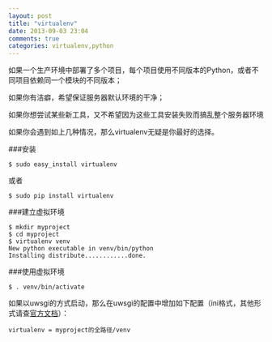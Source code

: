 ```yaml
---
layout: post
title: "virtualenv"
date: 2013-09-03 23:04
comments: true
categories: virtualenv,python
---
```


如果一个生产环境中部署了多个项目，每个项目使用不同版本的Python，或者不同项目依赖同一个模块的不同版本；

如果你有洁癖，希望保证服务器默认环境的干净；

如果你想尝试某些新工具，又不希望因为这些工具安装失败而搞乱整个服务器环境

如果你会遇到如上几种情况，那么virtualenv无疑是你最好的选择。

###安装

```
$ sudo easy_install virtualenv
```
或者

```
$ sudo pip install virtualenv
```

###建立虚拟环境

```
$ mkdir myproject
$ cd myproject
$ virtualenv venv
New python executable in venv/bin/python
Installing distribute............done.
```

###使用虚拟环境

```
$ . venv/bin/activate
```
如果以uwsgi的方式启动，那么在uwsgi的配置中增加如下配置（ini格式，其他形式请查[官方文档](http://uwsgi-docs.readthedocs.org/en/latest/Options.html#home-virtualenv-venv-pyhome)）：

```
virtualenv = myproject的全路径/venv
```
